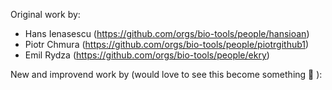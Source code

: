 Original work by:
- Hans Ienasescu (https://github.com/orgs/bio-tools/people/hansioan)
- Piotr Chmura (https://github.com/orgs/bio-tools/people/piotrgithub1)
- Emil Rydza (https://github.com/orgs/bio-tools/people/ekry)

New and improvend work by (would love to see this become something 🤩 ):
